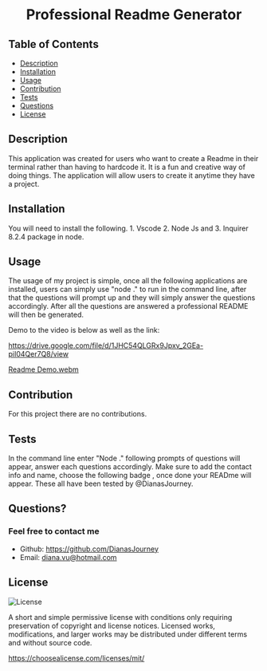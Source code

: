 # <p align="center"> Professional Readme Generator </p>

   ## Table of Contents
- [Description](#description)
- [Installation](#installation)
- [Usage](#usage)
- [Contribution](#contribution)
- [Tests](#tests)
- [Questions](#questions)
- [License](#license)

## Description
This application was created for users who want to create a Readme in their terminal rather than having to hardcode it. It is a fun and creative way of doing things. The application will allow users to create it anytime they have a project.

## Installation
You will need to install the following. 1. Vscode 2. Node Js and 3. Inquirer 8.2.4 package in node.
## Usage
The usage of my project is simple, once all the following applications are installed, users can simply use "node ." to run in the command line, after that the questions will prompt up and they will simply answer the questions accordingly. After all the questions are answered a professional README will then be generated.

Demo to the video is below as well as the link:

https://drive.google.com/file/d/1JHC54QLGRx9Jpxv_2GEa-piI04Qer7Q8/view

[Readme Demo.webm](https://user-images.githubusercontent.com/109758045/199806197-c246b772-97f9-465d-8245-ee86d95605f6.webm)


## Contribution
For this project there are no contributions.

## Tests
In the command line enter "Node ." following prompts of questions will appear, answer each questions accordingly. Make sure to add the contact info  and name, choose the following badge , once done your READme will appear. These all have been tested by @DianasJourney.

## Questions?
### Feel free to contact me
- Github: https://github.com/DianasJourney
- Email: diana.vu@hotmail.com

## License
![License](https://img.shields.io/badge/License-MIT-yellow.svg)

A short and simple permissive license with conditions only requiring preservation of copyright and license notices. Licensed works, modifications, and larger works may be distributed under different terms and without source code.

https://choosealicense.com/licenses/mit/

